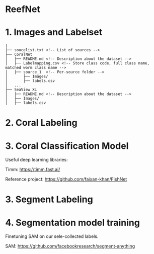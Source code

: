 # ReefNet

# 1. Images and Labelset
```
|
├── soucelist.txt <!-- List of sources -->
├── CoralNet
│   ├── README.md <!-- Description about the dataset -->
│   ├── Labelmapping.csv <!-- Store class code, full class name, matched worm class name -->
│   ├── source_1  <!-- Per-source folder -->
│       ├── Images/
│       ├── labels.csv
│   ...
├── SeaView XL
│   ├── README.md <!-- Description about the dataset -->
│   ├── Images/
│   ├── labels.csv
```

# 2. Coral Labeling


# 3. Coral Classification Model
Useful deep learning libraries:

Timm: https://timm.fast.ai/

Reference project: https://github.com/faixan-khan/FishNet

# 3. Segment Labeling

# 4. Segmentation model training
Finetuning SAM on our sele-collected labels.

SAM: https://github.com/facebookresearch/segment-anything
